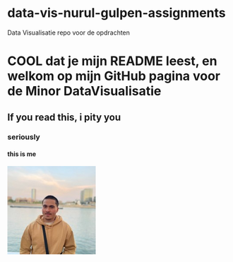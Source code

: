 # data-vis-nurul-gulpen-assignments
Data Visualisatie repo voor de opdrachten

# COOL dat je mijn README leest, en welkom op mijn GitHub pagina voor de Minor DataVisualisatie
## If you read this, i pity you
### seriously

#### this is me
![profile pic](profile_pic.jpg)
